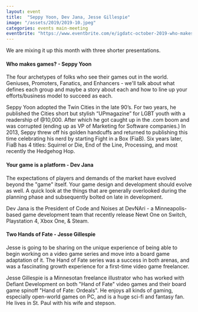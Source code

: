 ```yaml
---
layout: event
title:  "Seppy Yoon, Dev Jana, Jesse Gillespie"
image: "/assets/2019/2019-10.jpeg"
categories: events main-meeting
eventbrite: "https://www.eventbrite.com/e/igdatc-october-2019-who-makes-games-tickets-75347896587"
---
```


We are mixing it up this month with three shorter presentations.

#### Who makes games? - Seppy Yoon

The four archetypes of folks who see their games out in the world. Geniuses, Promoters, Fanatics, and Enhancers - we'll talk about what defines each group and maybe a story about each and how to line up your efforts/business model to succeed as each.

Seppy Yoon adopted the Twin Cities in the late 90’s. For two years, he published the Cities short but stylish “UPmagazine” for LGBT youth with a readership of @10,000. After which he got caught up in the .com boom and was corrupted (ending up as VP of Marketing for Software companies.) In 2013, Seppy threw off his golden handcuffs and returned to publishing this time celebrating his nerd by starting Fight in a Box (FiaB). Six years later, FiaB has 4 titles: Squirrel or Die, End of the Line, Processing, and most recently the Hedgehog Hop.

#### Your game is a platform - Dev Jana
The expectations of players and demands of the market have evolved beyond the "game" itself. Your game design and development should evolve as well. A quick look at the things that are generally overlooked during the planning phase and subsequently bolted on late in development.

Dev Jana is the President of Code and Noises at DevNAri - a Minneapolis-based game development team that recently release Newt One on Switch, Playstation 4, Xbox One, & Steam.

#### Two Hands of Fate - Jesse Gillespie
Jesse is going to be sharing on the unique experience of being able to begin working on a video game series and move into a board game adaptation of it. The Hand of Fate series was a success in both arenas, and was a fascinating growth experience for a first-time video game freelancer.

Jesse Gillespie is a Minnesotan freelance illustrator who has worked with Defiant Development on both "Hand of Fate" video games and their board game spinoff "Hand of Fate: Ordeals". He enjoys all kinds of gaming, especially open-world games on PC, and is a huge sci-fi and fantasy fan. He lives in St. Paul with his wife and stepson.

